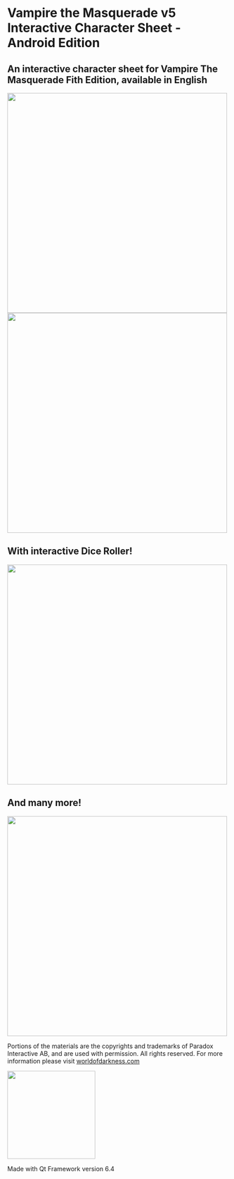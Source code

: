 # Vampire the Masquerade v5 Interactive Character Sheet - Android Edition

## An interactive character sheet for Vampire The Masquerade Fith Edition, available in English

<img src="https://github.com/Pkow1999/vtm_sheet_androidPort/assets/72875240/c78355b2-d3cb-465d-8127-76c16169c549" width="500" />

<img src="https://github.com/Pkow1999/vtm_sheet_androidPort/assets/72875240/2eed5c86-0fdd-4211-ab27-2255ceb6232c" width="500" />

## With interactive Dice Roller!

<img src="https://github.com/Pkow1999/vtm_sheet_androidPort/assets/72875240/be67f1bc-22fb-4713-b27f-821e2abd12e7" width="500" />

## And many more!

<img src="https://github.com/Pkow1999/vtm_sheet_androidPort/assets/72875240/d6aafd24-8974-4d2f-bf42-330fbf4d7312" width="500"/>




Portions of the materials are the copyrights and trademarks of Paradox Interactive AB, and are used with permission. All rights reserved. For more information please visit [worldofdarkness.com](https://www.worldofdarkness.com/)


<img src="https://github.com/Pkow1999/Vampire-The-Masquerade-V5-Character-Sheet/assets/72875240/94813a9e-620e-410a-913f-d4b91322c3cf" width="200" />

Made with Qt Framework version 6.4
